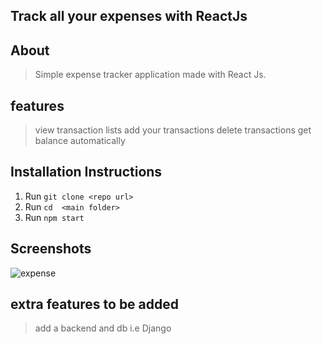 ## Track all your expenses with ReactJs

## About
> Simple expense tracker application made with React Js.

## features
> view transaction lists
> add your transactions
>delete transactions
>get balance automatically


## Installation Instructions
1. Run ```git clone <repo url>```
2. Run ```cd  <main folder>```
3. Run ```npm start```

## Screenshots
![expense](https://user-images.githubusercontent.com/49319399/105149908-20f06b80-5b15-11eb-90de-8425baf1a183.PNG)


## extra features to be added
> add a backend and db i.e Django
